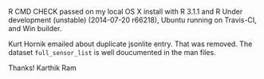 R CMD CHECK passed on my local OS X install with R 3.1.1 and R Under development (unstable) (2014-07-20 r66218), Ubuntu running on Travis-CI, and Win builder.

Kurt Hornik emailed about duplicate jsonlite entry. That was removed. The dataset `full_sensor_list` is well doucumented in the man files.

Thanks! Karthik Ram